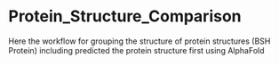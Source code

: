 # Protein_Structure_Comparison
Here the workflow for grouping the structure of protein structures (BSH Protein) including predicted the protein structure first using AlphaFold 
